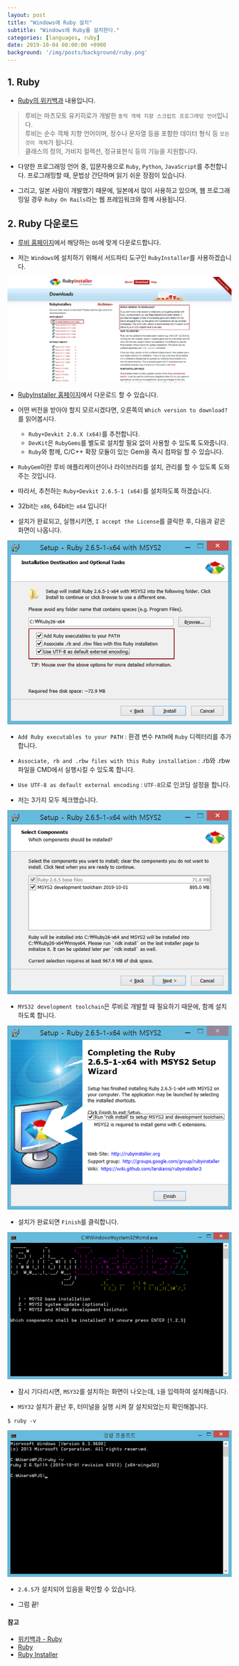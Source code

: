 ```yaml
---
layout: post
title: "Windows에 Ruby 설치"
subtitle: "Windows에 Ruby를 설치한다."
categories: [languages, ruby]
date: 2019-10-04 08:00:00 +0900
background: '/img/posts/background/ruby.png'
---
```

## 1. Ruby

- [Ruby의 위키백과](https://ko.wikipedia.org/wiki/%EB%A3%A8%EB%B9%84_(%ED%94%84%EB%A1%9C%EA%B7%B8%EB%9E%98%EB%B0%8D_%EC%96%B8%EC%96%B4)) 내용입니다.

> 루비는 마츠모토 유키히로가 개발한 `동적 객체 지향 스크립트 프로그래밍 언어`입니다.  
> 루비는 순수 객체 지향 언어이며, 정수나 문자열 등을 포함한 데이터 형식 등 `모든 것이 객체`가 됩니다.  
> 클래스의 정의, 가비지 컬렉션, 정규표현식 등의 기능을 지원합니다.

- 다양한 프로그래밍 언어 중, 입문자용으로 `Ruby`, `Python`, `JavaScript`를 추천합니다. 프로그래밍할 때, 문법상 간단하며 읽기 쉬운 장점이 있습니다.

- 그리고, 일본 사람이 개발했기 때문에, 일본에서 많이 사용하고 있으며, 웹 프로그래밍일 경우 `Ruby On Rails`라는 웹 프레임워크와 함께 사용됩니다.

## 2. Ruby 다운로드

- [루비 홈페이지](https://www.ruby-lang.org/ko/downloads/)에서 해당하는 `OS`에 맞게 다운로드합니다.

- 저는 `Windows`에 설치하기 위해서 서드파티 도구인 `RubyInstaller`를 사용하겠습니다.

 ![installing-ruby-1](/img/posts/languages/ruby/installing-ruby-1.png)

- [RubyInstaller 홈페이지](https://rubyinstaller.org/downloads/)에서 다운로드 할 수 있습니다.

- 어떤 버전을 받아야 할지 모르시겠다면, 오른쪽의 `Which version to download?`를 읽어봅시다.
  
  - `Ruby+Devkit 2.6.X (x64)`를 추천합니다.
  - `DevKit`은 `RubyGems`를 별도로 설치할 필요 없이 사용할 수 있도록 도와줍니다.
  - `Ruby`와 함께, C/C++ 확장 모듈이 있는 Gem을 즉시 컴파일 할 수 있습니다.

- `RubyGem`이란 루비 애플리케이션이나 라이브러리를 설치, 관리를 할 수 있도록 도와주는 것입니다.

- 따라서, 추천하는 `Ruby+Devkit 2.6.5-1 (x64)`를 설치하도록 하겠습니다.

- 32bit는 `x86`, 64bit는 `x64` 입니다!

- 설치가 완료되고, 실행시키면, `I accept the License`를 클릭한 후, 다음과 같은 화면이 나옵니다.

 ![installing-ruby-2](/img/posts/languages/ruby/installing-ruby-2.png)

- `Add Ruby executables to your PATH` : 환경 변수 `PATH`에 `Ruby` 디렉터리를 추가합니다.

- `Associate, rb and .rbw files with this Ruby installation` : .rb와 .rbw 파일을 CMD에서 실행시킬 수 있도록 합니다.

- `Use UTF-8 as default external encoding` : `UTF-8`으로 인코딩 설정을 합니다.

- 저는 3가지 모두 체크했습니다.

![installing-ruby-3](/img/posts/languages/ruby/installing-ruby-3.png)

- `MYS32 development toolchain`은 루비로 개발할 때 필요하기 때문에, 함께 설치하도록 합니다.

![installing-ruby-4](/img/posts/languages/ruby/installing-ruby-4.png)

- 설치가 완료되면 `Finish`를 클릭합니다.

![installing-ruby-5](/img/posts/languages/ruby/installing-ruby-5.png)

- 잠시 기다리시면, `MSY32`를 설치하는 화면이 나오는데, `1`을 입력하여 설치해줍니다.

- `MSY32` 설치가 끝난 후, 터미널을 실행 시켜 잘 설치되었는지 확인해봅니다.

```console
$ ruby -v
```

![installing-ruby-6](/img/posts/languages/ruby/installing-ruby-6.png)

- `2.6.5`가 설치되어 있음을 확인할 수 있습니다.

- 그럼 끝!

#### 참고

- [위키백과 - Ruby](https://ko.wikipedia.org/wiki/%EB%A3%A8%EB%B9%84_(%ED%94%84%EB%A1%9C%EA%B7%B8%EB%9E%98%EB%B0%8D_%EC%96%B8%EC%96%B4))
- [Ruby](https://www.ruby-lang.org/ko/downloads/)
- [Ruby Installer](https://rubyinstaller.org/downloads/)
